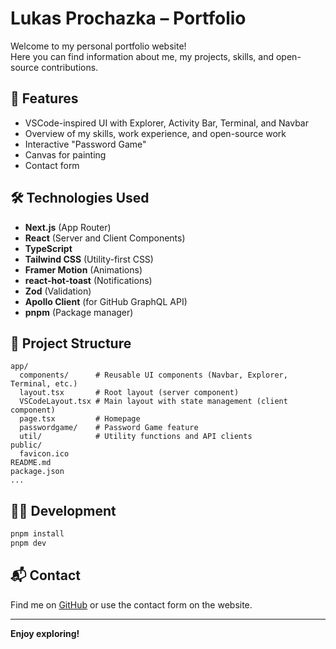 # Lukas Prochazka – Portfolio

Welcome to my personal portfolio website!  
Here you can find information about me, my projects, skills, and open-source contributions.

## 🚀 Features

- VSCode-inspired UI with Explorer, Activity Bar, Terminal, and Navbar
- Overview of my skills, work experience, and open-source work
- Interactive "Password Game"
- Canvas for painting
- Contact form

## 🛠️ Technologies Used

- **Next.js** (App Router)
- **React** (Server and Client Components)
- **TypeScript**
- **Tailwind CSS** (Utility-first CSS)
- **Framer Motion** (Animations)
- **react-hot-toast** (Notifications)
- **Zod** (Validation)
- **Apollo Client** (for GitHub GraphQL API)
- **pnpm** (Package manager)

## 📁 Project Structure

```
app/
  components/      # Reusable UI components (Navbar, Explorer, Terminal, etc.)
  layout.tsx       # Root layout (server component)
  VSCodeLayout.tsx # Main layout with state management (client component)
  page.tsx         # Homepage
  passwordgame/    # Password Game feature
  util/            # Utility functions and API clients
public/
  favicon.ico
README.md
package.json
...
```

## 🧑‍💻 Development

```bash
pnpm install
pnpm dev
```

## 📬 Contact

Find me on [GitHub](https://github.com/ProchaLu/me) or use the contact form on the website.

---

**Enjoy exploring!**
